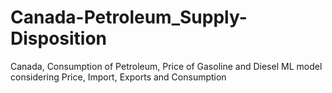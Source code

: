 # Canada-Petroleum_Supply-Disposition
Canada, Consumption of Petroleum, Price of Gasoline and Diesel ML model considering Price, Import, Exports and Consumption
